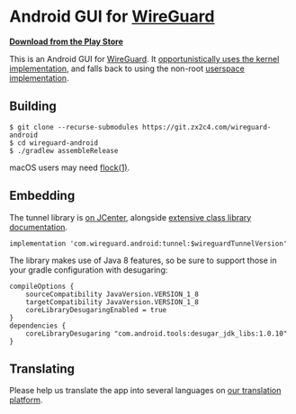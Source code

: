 # Android GUI for [WireGuard](https://www.wireguard.com/)

**[Download from the Play Store](https://play.google.com/store/apps/details?id=com.wireguard.android)**

This is an Android GUI for [WireGuard](https://www.wireguard.com/). It [opportunistically uses the kernel implementation](https://git.zx2c4.com/android_kernel_wireguard/about/), and falls back to using the non-root [userspace implementation](https://git.zx2c4.com/wireguard-go/about/).

## Building

```
$ git clone --recurse-submodules https://git.zx2c4.com/wireguard-android
$ cd wireguard-android
$ ./gradlew assembleRelease
```

macOS users may need [flock(1)](https://github.com/discoteq/flock).

## Embedding

The tunnel library is [on JCenter](https://bintray.com/wireguard/wireguard-android/wireguard-android/_latestVersion), alongside [extensive class library documentation](https://javadoc.io/doc/com.wireguard.android/tunnel).

```
implementation 'com.wireguard.android:tunnel:$wireguardTunnelVersion'
```

The library makes use of Java 8 features, so be sure to support those in your gradle configuration with desugaring:

```
compileOptions {
    sourceCompatibility JavaVersion.VERSION_1_8
    targetCompatibility JavaVersion.VERSION_1_8
    coreLibraryDesugaringEnabled = true
}
dependencies {
    coreLibraryDesugaring "com.android.tools:desugar_jdk_libs:1.0.10"
}
```

## Translating

Please help us translate the app into several languages on [our translation platform](https://crowdin.com/project/WireGuard).
